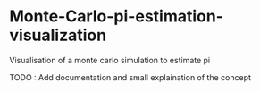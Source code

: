 # Monte-Carlo-pi-estimation-visualization
Visualisation of a monte carlo simulation to estimate pi

TODO : 
Add documentation and small explaination of the concept
